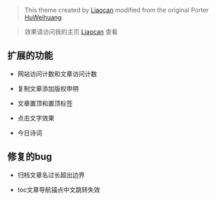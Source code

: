 > This  theme created by [Liaocan](http://liaocan.top/) modified from the original Porter [HuWeihuang](http://www.huweihuang.com/)

> 效果请访问我的主页 [Liaocan](http://liaocan.top/) 查看 

## 扩展的功能

- 网站访问计数和文章访问计数

- 复制文章添加版权申明

- 文章置顶和置顶标签

- 点击文字效果

- 今日诗词


## 修复的bug

- 归档文章名过长超出边界

- toc文章导航锚点中文跳转失效



